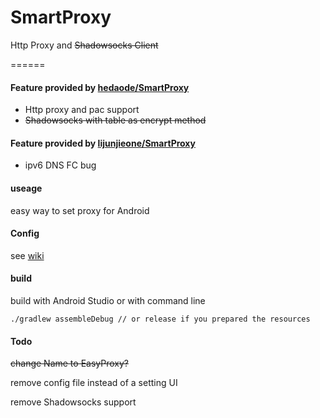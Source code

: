SmartProxy
==========

Http Proxy and ~~Shadowsocks Client~~

======

####  Feature provided by [hedaode/SmartProxy](https://github.com/hedaode/SmartProxy)

* Http proxy and pac support
* ~~Shadowsocks with table as encrypt method~~

####  Feature provided by [lijunjieone/SmartProxy](https://github.com/lijunjieone/SmartProxy)

* ipv6 DNS FC bug

#### useage

easy way to set proxy for Android


#### Config

see [wiki](https://github.com/houfukude/SmartProxy/wiki/%E5%85%B3%E4%BA%8E%E9%85%8D%E7%BD%AE)

#### build

build with Android Studio or with command line

    ./gradlew assembleDebug // or release if you prepared the resources
    
#### Todo

~~change Name to EasyProxy?~~

remove config file  instead of a setting UI

remove Shadowsocks support